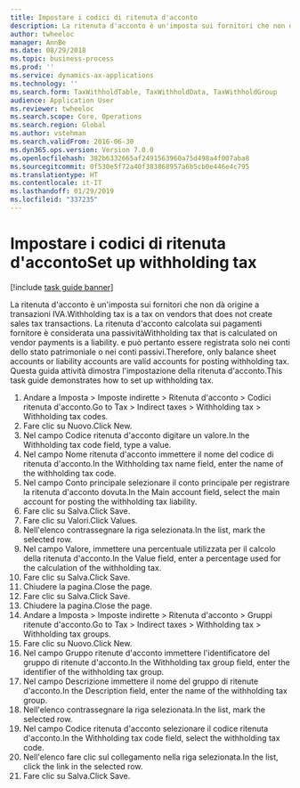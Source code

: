 ```yaml
---
title: Impostare i codici di ritenuta d'acconto
description: La ritenuta d'acconto è un'imposta sui fornitori che non dà origine a transazioni IVA.
author: twheeloc
manager: AnnBe
ms.date: 08/29/2018
ms.topic: business-process
ms.prod: ''
ms.service: dynamics-ax-applications
ms.technology: ''
ms.search.form: TaxWithholdTable, TaxWithholdData, TaxWithholdGroup
audience: Application User
ms.reviewer: twheeloc
ms.search.scope: Core, Operations
ms.search.region: Global
ms.author: vstehman
ms.search.validFrom: 2016-06-30
ms.dyn365.ops.version: Version 7.0.0
ms.openlocfilehash: 382b6332665af2491563960a75d498a4f007aba8
ms.sourcegitcommit: 0f530e5f72a40f383868957a6b5cb0e446e4c795
ms.translationtype: HT
ms.contentlocale: it-IT
ms.lasthandoff: 01/29/2019
ms.locfileid: "337235"
---
```

# <a name="set-up-withholding-tax"></a><span data-ttu-id="817dd-103">Impostare i codici di ritenuta d'acconto</span><span class="sxs-lookup"><span data-stu-id="817dd-103">Set up withholding tax</span></span>

[!include [task guide banner](../../includes/task-guide-banner.md)]

<span data-ttu-id="817dd-104">La ritenuta d'acconto è un'imposta sui fornitori che non dà origine a transazioni IVA.</span><span class="sxs-lookup"><span data-stu-id="817dd-104">Withholding tax is a tax on vendors that does not create sales tax transactions.</span></span> <span data-ttu-id="817dd-105">La ritenuta d'acconto calcolata sui pagamenti fornitore è considerata una passività</span><span class="sxs-lookup"><span data-stu-id="817dd-105">Withholding tax that is calculated on vendor payments is a liability.</span></span> <span data-ttu-id="817dd-106">e può pertanto essere registrata solo nei conti dello stato patrimoniale o nei conti passivi.</span><span class="sxs-lookup"><span data-stu-id="817dd-106">Therefore, only balance sheet accounts or liability accounts are valid accounts for posting withholding tax.</span></span> <span data-ttu-id="817dd-107">Questa guida attività dimostra l'impostazione della ritenuta d'acconto.</span><span class="sxs-lookup"><span data-stu-id="817dd-107">This task guide demonstrates how to set up withholding tax.</span></span>

1. <span data-ttu-id="817dd-108">Andare a Imposta > Imposte indirette > Ritenuta d'acconto > Codici ritenuta d'acconto.</span><span class="sxs-lookup"><span data-stu-id="817dd-108">Go to Tax > Indirect taxes > Withholding tax > Withholding tax codes.</span></span>
2. <span data-ttu-id="817dd-109">Fare clic su Nuovo.</span><span class="sxs-lookup"><span data-stu-id="817dd-109">Click New.</span></span>
3. <span data-ttu-id="817dd-110">Nel campo Codice ritenuta d'acconto digitare un valore.</span><span class="sxs-lookup"><span data-stu-id="817dd-110">In the Withholding tax code field, type a value.</span></span>
4. <span data-ttu-id="817dd-111">Nel campo Nome ritenuta d'acconto immettere il nome del codice di ritenuta d'acconto.</span><span class="sxs-lookup"><span data-stu-id="817dd-111">In the Withholding tax name field, enter the name of the withholding tax code.</span></span>
5. <span data-ttu-id="817dd-112">Nel campo Conto principale selezionare il conto principale per registrare la ritenuta d'acconto dovuta.</span><span class="sxs-lookup"><span data-stu-id="817dd-112">In the Main account field, select the main account for posting the withholding tax liability.</span></span>
6. <span data-ttu-id="817dd-113">Fare clic su Salva.</span><span class="sxs-lookup"><span data-stu-id="817dd-113">Click Save.</span></span>
7. <span data-ttu-id="817dd-114">Fare clic su Valori.</span><span class="sxs-lookup"><span data-stu-id="817dd-114">Click Values.</span></span>
8. <span data-ttu-id="817dd-115">Nell'elenco contrassegnare la riga selezionata.</span><span class="sxs-lookup"><span data-stu-id="817dd-115">In the list, mark the selected row.</span></span>
9. <span data-ttu-id="817dd-116">Nel campo Valore, immettere una percentuale utilizzata per il calcolo della ritenuta d'acconto.</span><span class="sxs-lookup"><span data-stu-id="817dd-116">In the Value field, enter a percentage used for the calculation of the withholding tax.</span></span>
10. <span data-ttu-id="817dd-117">Fare clic su Salva.</span><span class="sxs-lookup"><span data-stu-id="817dd-117">Click Save.</span></span>
11. <span data-ttu-id="817dd-118">Chiudere la pagina.</span><span class="sxs-lookup"><span data-stu-id="817dd-118">Close the page.</span></span>
12. <span data-ttu-id="817dd-119">Fare clic su Salva.</span><span class="sxs-lookup"><span data-stu-id="817dd-119">Click Save.</span></span>
13. <span data-ttu-id="817dd-120">Chiudere la pagina.</span><span class="sxs-lookup"><span data-stu-id="817dd-120">Close the page.</span></span>
14. <span data-ttu-id="817dd-121">Andare a Imposta > Imposte indirette > Ritenuta d'acconto > Gruppi ritenute d'acconto.</span><span class="sxs-lookup"><span data-stu-id="817dd-121">Go to Tax > Indirect taxes > Withholding tax > Withholding tax groups.</span></span>
15. <span data-ttu-id="817dd-122">Fare clic su Nuovo.</span><span class="sxs-lookup"><span data-stu-id="817dd-122">Click New.</span></span>
16. <span data-ttu-id="817dd-123">Nel campo Gruppo ritenute d'acconto immettere l'identificatore del gruppo di ritenute d'acconto.</span><span class="sxs-lookup"><span data-stu-id="817dd-123">In the Withholding tax group field, enter the identifier of the withholding tax group.</span></span>
17. <span data-ttu-id="817dd-124">Nel campo Descrizione immettere il nome del gruppo di ritenute d'acconto.</span><span class="sxs-lookup"><span data-stu-id="817dd-124">In the Description field, enter the name of the withholding tax group.</span></span>
18. <span data-ttu-id="817dd-125">Nell'elenco contrassegnare la riga selezionata.</span><span class="sxs-lookup"><span data-stu-id="817dd-125">In the list, mark the selected row.</span></span>
19. <span data-ttu-id="817dd-126">Nel campo Codice ritenuta d'acconto selezionare il codice ritenuta d'acconto.</span><span class="sxs-lookup"><span data-stu-id="817dd-126">In the Withholding tax code field, select the withholding tax code.</span></span>
20. <span data-ttu-id="817dd-127">Nell'elenco fare clic sul collegamento nella riga selezionata.</span><span class="sxs-lookup"><span data-stu-id="817dd-127">In the list, click the link in the selected row.</span></span>
21. <span data-ttu-id="817dd-128">Fare clic su Salva.</span><span class="sxs-lookup"><span data-stu-id="817dd-128">Click Save.</span></span>

